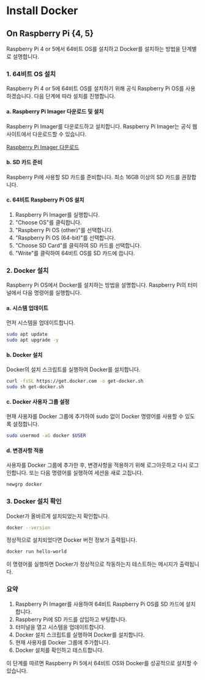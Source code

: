 # Install Docker


## On Raspberry Pi {4, 5}

Raspberry Pi 4 or 5에서 64비트 OS를 설치하고 Docker를 설치하는 방법을 단계별로 설명합니다.

### 1. 64비트 OS 설치

Raspberry Pi 4 or 5에 64비트 OS를 설치하기 위해 공식 Raspberry Pi OS를 사용하겠습니다. 다음 단계에 따라 설치를 진행합니다.

#### a. Raspberry Pi Imager 다운로드 및 설치
Raspberry Pi Imager를 다운로드하고 설치합니다. Raspberry Pi Imager는 공식 웹사이트에서 다운로드할 수 있습니다.

[Raspberry Pi Imager 다운로드](https://www.raspberrypi.org/software/)

#### b. SD 카드 준비
Raspberry Pi에 사용할 SD 카드를 준비합니다. 최소 16GB 이상의 SD 카드를 권장합니다.

#### c. 64비트 Raspberry Pi OS 설치
1. Raspberry Pi Imager를 실행합니다.
2. "Choose OS"를 클릭합니다.
3. "Raspberry Pi OS (other)"를 선택합니다.
4. "Raspberry Pi OS (64-bit)"를 선택합니다.
5. "Choose SD Card"를 클릭하여 SD 카드를 선택합니다.
6. "Write"를 클릭하여 64비트 OS를 SD 카드에 씁니다.

### 2. Docker 설치

Raspberry Pi OS에서 Docker를 설치하는 방법을 설명합니다. Raspberry Pi의 터미널에서 다음 명령어를 실행합니다.

#### a. 시스템 업데이트
먼저 시스템을 업데이트합니다.

```bash
sudo apt update
sudo apt upgrade -y
```

#### b. Docker 설치
Docker의 설치 스크립트를 실행하여 Docker를 설치합니다.

```bash
curl -fsSL https://get.docker.com -o get-docker.sh
sudo sh get-docker.sh
```

#### c. Docker 사용자 그룹 설정
현재 사용자를 Docker 그룹에 추가하여 sudo 없이 Docker 명령어를 사용할 수 있도록 설정합니다.

```bash
sudo usermod -aG docker $USER
```

#### d. 변경사항 적용
사용자를 Docker 그룹에 추가한 후, 변경사항을 적용하기 위해 로그아웃하고 다시 로그인합니다. 또는 다음 명령어를 실행하여 세션을 새로 고칩니다.

```bash
newgrp docker
```

### 3. Docker 설치 확인
Docker가 올바르게 설치되었는지 확인합니다.

```bash
docker --version
```

정상적으로 설치되었다면 Docker 버전 정보가 출력됩니다.

```bash
docker run hello-world
```

이 명령어를 실행하면 Docker가 정상적으로 작동하는지 테스트하는 메시지가 출력됩니다.

### 요약
1. Raspberry Pi Imager를 사용하여 64비트 Raspberry Pi OS를 SD 카드에 설치합니다.
2. Raspberry Pi에 SD 카드를 삽입하고 부팅합니다.
3. 터미널을 열고 시스템을 업데이트합니다.
4. Docker 설치 스크립트를 실행하여 Docker를 설치합니다.
5. 현재 사용자를 Docker 그룹에 추가합니다.
6. Docker 설치를 확인하고 테스트합니다.

이 단계를 따르면 Raspberry Pi 5에서 64비트 OS와 Docker를 성공적으로 설치할 수 있습니다.
